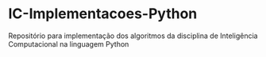 # IC-Implementacoes-Python
Repositório para implementação dos algoritmos da disciplina de Inteligência Computacional na linguagem Python
